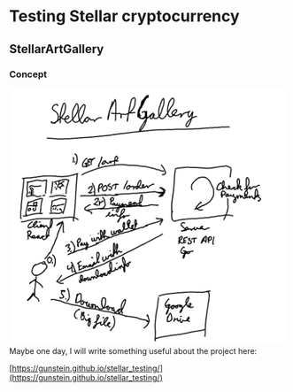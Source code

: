 # Testing Stellar cryptocurrency

## StellarArtGallery
### Concept
<img src="StellarArtGalleryConcept.png" alt="Concept" title="Concept" width="500"/>
Maybe one day, I will write something useful about the project here:

[https://gunstein.github.io/stellar_testing/](https://gunstein.github.io/stellar_testing/)
